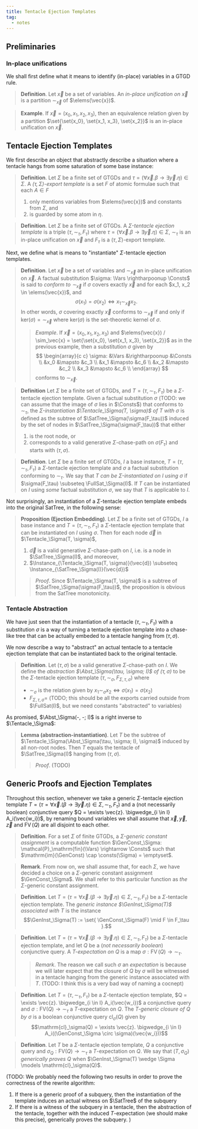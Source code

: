 ```yaml
---
title: Tentacle Ejection Templates
tag:
  - notes
---
```


## Preliminaries

### In-place unifications

We shall first define what it means to identify (in-place) variables in a GTGD rule.

> **Definition**. Let $\vec{x}$ be a set of variables. An *in-place unification on $\vec{x}$* is a partition $\sim_\vec{x}$ of $\elems(\vec{x})$.

> **Example**. If $\vec{x} = (x_0, x_1, x_2, x_3)$, then an equivalence relation given by a partition $\set{\set{x_0}, \set{x_1, x_3}, \set{x_2}}$ is an in-place unification on $\vec{x}$.

## Tentacle Ejection Templates

We first describe an object that abstractly describe a situation where a tentacle hangs from some saturation of some base instance:

> **Definition**. Let $\Sigma$ be a finite set of GTGDs and $\tau = (\forall \vec{x}. \beta \rightarrow \exists \vec{y}. \eta) \in \Sigma$. A *$(\tau, \Sigma)$-export template* is a set $F$ of atomic formulae such that each $A \in F$
>   1. only mentions variables from $\elems(\vec{x})$ and constants from $\Sigma$, and
>   2. is guarded by some atom in $\eta$.

> **Definition**. Let $\Sigma$ be a finite set of GTGDs. A *$\Sigma$-tentacle ejection template* is a triple $(\tau, \sim_\tau, F_\tau)$ where $\tau = (\forall \vec{x}. \beta \rightarrow \exists \vec{y}. \eta) \in \Sigma$, $\sim_\tau$ is an in-place unification on $\vec{x}$ and $F_\tau$ is a $(\tau, \Sigma)$-export template.

Next, we define what is means to "instantiate" $\Sigma$-tentacle ejection templates.

> **Definition**. Let $\vec{x}$ be a set of variables and $\sim_\vec{x}$ an in-place unification on $\vec{x}$. A factual substitution $\sigma: \Vars \rightharpoonup \Consts$ is said to *conform to $\sim_\vec{x}$* if $\sigma$ covers exactly $\vec{x}$ and for each $x_1, x_2 \in \elems(\vec{x})$, and $$\sigma(x_1) = \sigma(x_2) \Longleftrightarrow x_1 \sim_\vec{x} x_2.$$ In other words, $\sigma$ covering exactly $\vec{x}$ conforms to $\sim_\vec{x}$ if and only if $\mathrm{ker}(\sigma) = \sim_\vec{x}$ where $\mathrm{ker}(\sigma)$ is the set-theoretic kernel of $\sigma$.
>
> > *Example*. If $\vec{x} = (x_0, x_1, x_2, x_3)$ and $\elems(\vec{x}) / \sim_\vec{x} = \set{\set{x_0}, \set{x_1, x_3}, \set{x_2}}$ as in the previous example, then a substitution $\sigma$ given by $$
\begin{array}{c c}
  \sigma: &\Vars &\rightharpoonup &\Consts \\
          &x_0 &\mapsto &c_3 \\
          &x_1 &\mapsto &c_6 \\
          &x_2 &\mapsto &c_2 \\
          &x_3 &\mapsto &c_6 \\
\end{array}
$$ conforms to $\sim_\vec{x}$.

> **Definition** Let $\Sigma$ be a finite set of GTGDs, and $T = (\tau, \sim_\tau, F_\tau)$ be a $\Sigma$-tentacle ejection template. Given a factual substitution $\sigma$ (TODO: we can assume that the image of $\sigma$ lies in $\Consts$) that conforms to $\sim_\tau$, the *$\Sigma$-instantiation $\Tentacle_\Sigma(T, \sigma)$ of $T$ with $\sigma$* is defined as the subtree of $\SatTree_\Sigma(\sigma(F_\tau))$ induced by the set of nodes in $\SatTree_\Sigma(\sigma(F_\tau))$ that either
>   1. is the root node, or
>   2. corresponds to a valid generative $\Sigma$-chase-path on $\sigma(F_\tau)$ and starts with $(\tau, \sigma)$.

> **Definition**. Let $\Sigma$ be a finite set of GTGDs, $I$ a base instance, $T = (\tau, \sim_\tau, F_\tau)$ a $\Sigma$-tentacle ejection template and $\sigma$ a factual substitution conforming to $\sim_\tau$. We say that *$T$ can be $\Sigma$-instantiated on $I$ using $\sigma$* if $\sigma(F_\tau) \subseteq \FullSat_\Sigma(I)$. If $T$ can be instantiated on $I$ using *some* factual substitution $\sigma$, we say that $T$ is applicable to $I$.

Not surprisingly, an instantiation of a $\Sigma$-tentacle ejection template embeds into the original SatTree, in the following sense:

> **Proposition (Ejection Embedding)**.
> Let $\Sigma$ be a finite set of GTGDs, $I$ a base instance and $T = (\tau, \sim_\tau, F_\tau)$ a $\Sigma$-tentacle ejection template that can be instantiated on $I$ using $\sigma$. Then for each node $\vec{d}$ in $\Tentacle_\Sigma(T, \sigma)$,
>  1. $\vec{d}$ is a valid generative $\Sigma$-chase-path on $I$, i.e. is a node in $\SatTree_\Sigma(I)$, and moreover,
>  2. $\Instance_{\Tentacle_\Sigma(T, \sigma)}(\vec{d}) \subseteq \Instance_{\SatTree_\Sigma(I)}(\vec{d})$
> 
> > *Proof*. Since $\Tentacle_\Sigma(T, \sigma)$ is a subtree of $\SatTree_\Sigma(\sigma(F_\tau))$, the proposition is obvious from the SatTree monotonicity.

### Tentacle Abstraction

We have just seen that the instantiation of a tentacle $(\tau, \sim_\tau, F_\tau)$ with a substitution $\sigma$ is a way of turning a tentacle ejection template into a chase-like tree that can be actually embeded to a tentacle hanging from $(\tau, \sigma)$.

We now describe a way to "abstract" an actual tentacle to a tentacle ejection template that can be instantiated back to the original tentacle.

> **Definition**. Let $(\tau, \sigma)$ be a valid generative $\Sigma$-chase-path on $I$. We define the *abstraction $\Abst_\Sigma(\tau, \sigma; I)$ of $(\tau, \sigma)$* to be the $\Sigma$-tentacle ejection template $(\tau, \sim_\sigma, F_{\Sigma, \tau, \sigma})$ where
>   - $\sim_\sigma$ is the relation given by $x_1 \sim_\sigma x_2 \Longleftrightarrow \sigma(x_1) = \sigma(x_2)$
>   - $F_{\Sigma, \tau, \sigma} =$ (TODO; this should be all the exports carried outside from $\FullSat(I)$, but we need constants "abstracted" to variables)

As promised, $\Abst_\Sigma(-, -; I)$ is a right inverse to $\Tentacle_\Sigma$:

> **Lemma (abstraction-instantiation)**. Let $T$ be the subtree of $\Tentacle_\Sigma(\Abst_\Sigma(\tau, \sigma; I), \sigma)$ induced by all non-root nodes. Then $T$ equals the tentacle of $\SatTree_\Sigma(I)$ hanging from $(\tau, \sigma)$.
> 
> > *Proof*. (TODO)

## Generic Proofs and Ejection Templates

Throughout this section, whenever we take a generic $\Sigma$-tentacle ejection template $T = (\tau = \forall \vec{x}. (\beta \rightarrow \exists \vec{y}. \eta) \in \Sigma, \sim_\tau, F_\tau)$ and a (not necessarily boolean) conjunctive query $Q = \exists \vec{z}. \bigwedge_{i \in I} A_i(\vec{w_i})$, by renaming bound variables we shall assume that $\vec{x}, \vec{y}$, $\vec{z}$ and $\operatorname{FV}(Q)$ are all disjoint to each other.

> **Definition**. For a set $\Sigma$ of finite GTGDs, a *$\Sigma$-generic constant assignment* is a computable function $\GenConst_\Sigma: \mathcal{P}_\mathrm{fin}(\Vars) \rightarrow \Consts$ such that $\mathrm{im}(\GenConst) \cap \consts(\Sigma) = \emptyset$.

> **Remark**. From now on, we shall assume that, for each $\Sigma$, we have decided a choice on a $\Sigma$-generic constant assignment $\GenConst_\Sigma$. We shall refer to this particular function as *the* $\Sigma$-generic constant assignment.

> **Definition**. Let $T = (\tau = \forall \vec{x}. (\beta \rightarrow \exists \vec{y}. \eta) \in \Sigma, \sim_\tau, F_\tau)$ be a $\Sigma$-tentacle ejection template. The *generic instance $\GenInst_\Sigma(T)$ associated with $T$* is the instance $$\GenInst_\Sigma(T) := \set{ \GenConst_\Sigma(F) \mid F \in F_\tau }.$$

> **Definition**. Let $T = (\tau = \forall \vec{x}. (\beta \rightarrow \exists \vec{y}. \eta) \in \Sigma, \sim_\tau, F_\tau)$ be a $\Sigma$-tentacle ejection template, and let $Q$ be a (*not necessarily boolean*) conjunctive query.  A *$T$-expectation on $Q$* is a map $\sigma: \operatorname{FV}(Q) \rightarrow {\sim}_\tau$.
> 
> > *Remark*. The reason we call such $\sigma$ an *expectation* is because we will later expect that the closure of $Q$ by $\sigma$ will be witnessed in a tentacle hanging from the generic instance associated with $T$. (TODO: I think this is a very bad way of naming a cocnept)

> **Definition**. Let $T = (\tau, \sim_\tau, F_\tau)$ be a $\Sigma$-tentacle ejection template, $Q = \exists \vec{z}. \bigwedge_{i \in I} A_i(\vec{w_i})$ a conjunctive query and $\sigma: \mathrm{FV}(Q) \rightarrow {\sim_\tau}$ a $T$-expectation on $Q$. The *$T$-generic closure of $Q$ by $\sigma$* is a boolean conjunctive query $\mathrm{cl}_\sigma(Q)$ given by $$\mathrm{cl}_\sigma(Q) = \exists \vec{z}. \bigwedge_{i \in I} A_i((\GenConst_\Sigma \circ \sigma)(\vec{w_i}))$$

> **Definition**. Let $T$ be a $\Sigma$-tentacle ejection template, $Q$ a conjunctive query and $\sigma_Q: \mathrm{FV}(Q) \rightarrow {\sim_\tau}$ a $T$-expectation on $Q$. We say that $(T, \sigma_Q)$ *generically proves* $Q$ when $\GenInst_\Sigma(T) \wedge \Sigma \models \mathrm{cl}_\sigma(Q)$.

(TODO: We probably need the following two results in order to prove the correctness of the rewrite algorithm:
 1. If there is a generic proof of a subquery, then the instantiation of the template induces an actual witness on $\SatTree$ of the subquery
 2. If there is a witness of the subquery in a tentacle, then the abstraction of the tentacle, together with the induced $T$-expectation (we should make this precise), generically proves the subquery.
)
